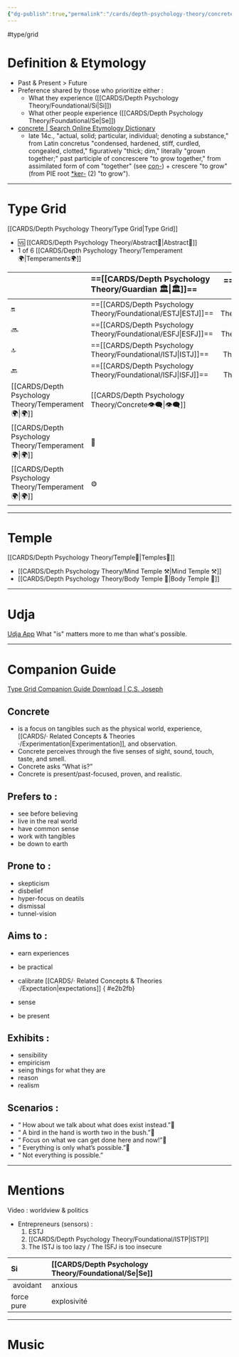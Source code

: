 ```yaml
---
{"dg-publish":true,"permalink":"/cards/depth-psychology-theory/concrete/","created":"2023-01-01T13:12:17.828+01:00","updated":"2023-04-27T21:50:44.594+02:00"}
---
```


#type/grid 

# Definition & Etymology 
- Past & Present > Future
- Preference shared by those who prioritize either : 
	- What they experience ([[CARDS/Depth Psychology Theory/Foundational/Si\|Si]])
	- What other people experience ([[CARDS/Depth Psychology Theory/Foundational/Se\|Se]])
- [concrete | Search Online Etymology Dictionary](https://www.etymonline.com/search?q=concrete)
	- late 14c., "actual, solid; particular, individual; denoting a substance," from Latin concretus "condensed, hardened, stiff, curdled, congealed, clotted," figuratively "thick; dim," literally "grown together;" past participle of concrescere "to grow together," from assimilated form of com "together" (see [con-](https://www.etymonline.com/word/con-?ref=etymonline_crossreference "Etymology, meaning and definition of con- ")) + crescere "to grow" (from PIE root [*ker-](https://www.etymonline.com/word/*ker-?ref=etymonline_crossreference#etymonline_v_53176 "Etymology, meaning and definition of *ker- ") (2) "to grow").
---
# Type Grid 
[[CARDS/Depth Psychology Theory/Type Grid\|Type Grid]]
- 🆚 [[CARDS/Depth Psychology Theory/Abstract🧲\|Abstract🧲]] 
- 1 of 6 [[CARDS/Depth Psychology Theory/Temperament🌍\|Temperaments🌍]] 

|                      | <font size="4">  ==[[CARDS/Depth Psychology Theory/Guardian 🏛️\|🏛️]]== </font>   |  <font size="4"> ==[[CARDS/Depth Psychology Theory/Artisan 🧰\|🧰]]==</font>   | <font size="4">   🔮  </font> | <font size="4">   🦄  </font>    |  💬                       |   💬                            |    💬                     |
|:-------------------- |:--------------------- |:---------------------:|:------------------------- |:--------------------- |:--------------------- |:-------------------------- |:--------------------- |
| 🔛  |  ==[[CARDS/Depth Psychology Theory/Foundational/ESTJ\|ESTJ]]==               |        ==[[CARDS/Depth Psychology Theory/Foundational/ESTP\|ESTP]]==         |    ENTJ                     |   ENFJ                | ➡️      | 👋       | 🏆     |
| 🔜    |==[[CARDS/Depth Psychology Theory/Foundational/ESFJ\|ESFJ]]==             |     ==[[CARDS/Depth Psychology Theory/Foundational/ESFP\|ESFP]]==       |   ENTP                    |   ENFP                | ↪️ | 👋       | 🏃‍♂️ |
| 🔝  | ==[[CARDS/Depth Psychology Theory/Foundational/ISTJ\|ISTJ]]==            |      ==[[CARDS/Depth Psychology Theory/Foundational/ISTP\|ISTP]]==    |   INTJ                    |   INFJ                | ➡️      | 🧘‍♂️ | 🏃‍♂️ | 🔙 | 
|  🔙  |  ==[[CARDS/Depth Psychology Theory/Foundational/ISFJ\|ISFJ]]==             |        ==[[CARDS/Depth Psychology Theory/Foundational/ISFP\|ISFP]]==     |    INTP                     |    INFP                 | ↪️ |  🧘‍♂️  | 🏆     |
|   [[CARDS/Depth Psychology Theory/Temperament🌍\|🌍]]                      | [[CARDS/Depth Psychology Theory/Concrete👁️‍🗨️\|👁️‍🗨️]] | [[CARDS/Depth Psychology Theory/Concrete👁️‍🗨️\|👁️‍🗨️]] |  🧲         |  🧲     |                       |                            |                       |
|   [[CARDS/Depth Psychology Theory/Temperament🌍\|🌍]]                     | 🐜 |  🦊  | 🦊       | 🐜 |                       |                            |                       |
|   [[CARDS/Depth Psychology Theory/Temperament🌍\|🌍]]                      | ⚙️  |  👀   | ⚙️      | 👀   |                       |                            |                       |

---
# Temple 
[[CARDS/Depth Psychology Theory/Temple🙏\|Temples🙏]] 
- [[CARDS/Depth Psychology Theory/Mind Temple ⚒️\|Mind Temple ⚒️]] 
- [[CARDS/Depth Psychology Theory/Body Temple 🌳\|Body Temple 🌳]] 

---
# Udja
[Udja App](https://www.udja.app/#/)
What "is" matters more to me than what's possible.

---
# Companion Guide 
[Type Grid Companion Guide Download | C.S. Joseph](https://csjoseph.life/type-grid-companion-guide-download/)
## Concrete 
-  is a focus on tangibles such as the physical world, experience, [[CARDS/· Related Concepts & Theories ·/Experimentation\|Experimentation]], and observation. 
-   Concrete perceives through the five senses of sight, sound, touch, taste, and smell. 
-   Concrete asks “What is?”
-   Concrete is present/past-focused, proven, and realistic.   
  
## **Prefers to :** 
-   see before believing
-   live in the real world
-   have common sense
-   work with tangibles
-   be down to earth  
    
## **Prone to :**
-   skepticism
-   disbelief
-   hyper-focus on deatils
-   dismissal
-   tunnel-vision  
    

## **Aims to :**
-   earn experiences
-   be practical
-   calibrate [[CARDS/· Related Concepts & Theories ·/Expectation\|expectations]]
{ #e2b2fb}

-   sense
-   be present  
    

## **Exhibits :**
-   sensibility
-   empiricism
-   seing things for what they are
-   reason
-   realism  
    

## **Scenarios :**
-   “ How about we talk about what does exist instead.”
-   “ A bird in the hand is worth two in the bush.”
-   “ Focus on what we can get done here and now!”
-   “ Everything is only what’s possible.”
-   “ Not everything is possible.”
---
# Mentions 

Video : worldview & politics
- Entrepreneurs (sensors) :
	1. ESTJ 
	2. [[CARDS/Depth Psychology Theory/Foundational/ISTP\|ISTP]] 
	3. The ISTJ is too lazy / The ISFJ is too insecure

| Si             | [[CARDS/Depth Psychology Theory/Foundational/Se\|Se]]                |  |
|:---------------|:------------------|:---|
| &nbsp;avoidant | anxious           |  |
| force pure     | explosivité&nbsp; |  |  


---
# Music